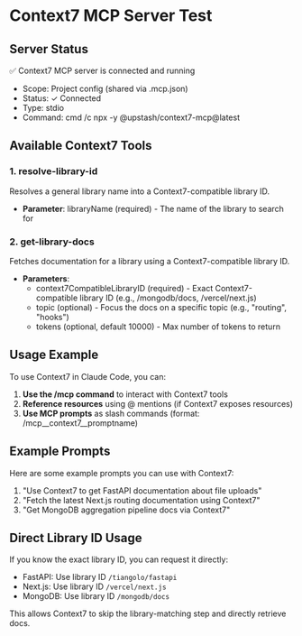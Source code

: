 # Context7 MCP Server Test

## Server Status
✅ Context7 MCP server is connected and running
- Scope: Project config (shared via .mcp.json)  
- Status: ✓ Connected
- Type: stdio
- Command: cmd /c npx -y @upstash/context7-mcp@latest

## Available Context7 Tools

### 1. resolve-library-id
Resolves a general library name into a Context7-compatible library ID.
- **Parameter**: libraryName (required) - The name of the library to search for

### 2. get-library-docs  
Fetches documentation for a library using a Context7-compatible library ID.
- **Parameters**:
  - context7CompatibleLibraryID (required) - Exact Context7-compatible library ID (e.g., /mongodb/docs, /vercel/next.js)
  - topic (optional) - Focus the docs on a specific topic (e.g., "routing", "hooks")
  - tokens (optional, default 10000) - Max number of tokens to return

## Usage Example

To use Context7 in Claude Code, you can:

1. **Use the /mcp command** to interact with Context7 tools
2. **Reference resources** using @ mentions (if Context7 exposes resources)
3. **Use MCP prompts** as slash commands (format: /mcp__context7__promptname)

## Example Prompts

Here are some example prompts you can use with Context7:

1. "Use Context7 to get FastAPI documentation about file uploads"
2. "Fetch the latest Next.js routing documentation using Context7"
3. "Get MongoDB aggregation pipeline docs via Context7"

## Direct Library ID Usage

If you know the exact library ID, you can request it directly:
- FastAPI: Use library ID `/tiangolo/fastapi` 
- Next.js: Use library ID `/vercel/next.js`
- MongoDB: Use library ID `/mongodb/docs`

This allows Context7 to skip the library-matching step and directly retrieve docs.